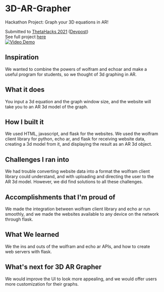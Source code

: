 # 3D-AR-Grapher
Hackathon Project: Graph your 3D equations in AR!

Submitted to [ThetaHacks 2021](https://thetahacks.tech/) ([Devpost](https://thetahacks.devpost.com/))  
See full project [here](https://devpost.com/software/3d-ar-grapher)  
[![Video Demo](https://img.youtube.com/vi/tCQJtKbdkGI/maxresdefault.jpg)](https://youtu.be/tCQJtKbdkGI)  
## Inspiration
We wanted to combine the powers of wolfram and echoar and make a useful program for students, so we thought of 3d graphing in AR.

## What it does
You input a 3d equation and the graph window size, and the website will take you to an AR 3d model of the graph.

## How I built it
We used HTML, javascript, and flask for the websites. We used the wolfram client library for python, echo ar, and flask for receiving website data, creating a 3d model from it, and displaying the result as an AR 3d object.

## Challenges I ran into
We had trouble converting website data into a format the wolfram client library could understand, and with uploading and directing the user to the AR 3d model. However, we did find solutions to all these challenges.

## Accomplishments that I'm proud of
We made the integration between wolfram client library and echo ar run smoothly, and we made the websites available to any device on the network through flask.

## What We learned
We the ins and outs of the wolfram and echo ar APIs, and how to create web servers with flask.

## What's next for 3D AR Grapher
We would improve the UI to look more appealing, and we would offer users more customization for their graphs.
